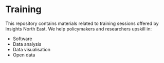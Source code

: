 # Training

This repository contains materials related to training sessions offered by Insights North East. We help policymakers and researchers upskill in: 
- Software
- Data analysis
- Data visualisation
- Open data
